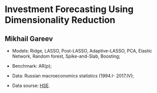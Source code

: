 # Investment Forecasting Using Dimensionality Reduction
## Mikhail Gareev

- Models: Ridge, LASSO, Post-LASSO, Adaptive-LASSO, PCA, Elastic Network, Random forest, Spike-and-Slab, Boosting;

- Benchmark: AR(p);

- Data: Russian macroeconomics statistics (1994.I- 2017.IV);

- Data sourse: [HSE](http://sophist.hse.ru).
